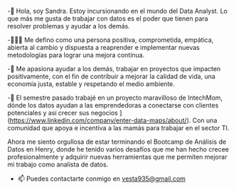 -👋 Hola, soy Sandra. Estoy incursionando en el mundo del Data Analyst. Lo que más me gusta de trabajar con datos es el poder que tienen para resolver problemas y ayudar a los demás.

-👩🏻‍🦱 Me defino como una persona positiva, comprometida, empática, abierta al cambio y dispuesta a reaprender e implementar nuevas metodologías para lograr una mejora contínua. 

-💞️ Me apasiona ayudar a los demás, trabajar en proyectos que impacten positivamente, con el fin de contribuir a mejorar la calidad de vida, una economía justa, estable y respetando el medio ambiente.

-🌱 El semestre pasado trabajé en un proyecto maravilloso de IntechMom, 
dónde los datos ayudan a las emprendedoras a conectarse con clientes potenciales y así crecer sus negocios
](https://www.linkedin.com/company/enter-data-maps/about/). Con una comunidad que apoya e incentiva a las mamás para trabajar en el sector TI.
[
](https://www.linkedin.com/company/intechmomlatam/mycompany/verification/) 

Ahora me siento orgullosa de estar terminando el Bootcamp de Análisis de Datos en Henry, donde he tenido varios desafíos que me han hecho crecee profesionalmente y adquirir 
nuevas herramientas que me permiten mejorar mi trabajo como analista de datos.

- 📫 Puedes contactarte conmigo en vesta935@gmail.com
 


<!---
Sandranalyst/Sandranalyst is a ✨ special ✨ repository because its `README.md` (this file) appears on your GitHub profile.
You can click the Preview link to take a look at your changes.
--->
